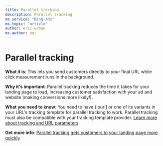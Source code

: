 ```yaml
---
title: Parallel tracking
description: Parallel tracking
ms.service: "Bing-Ads"
ms.topic: "article"
author: eric-urban
ms.author: eur
---
```


# Parallel tracking

**What it is**: This lets you send customers directly to your final URL while click measurement runs in the background.

**Why it's important**: Parallel tracking reduces the time it takes for your landing page to load, increasing customer satisfaction with your ad and website (making conversions more likely!).

**What you need to know**: You need to have {lpurl] or one of its variants in your URL's tracking template for parallel tracking to work. Parallel tracking must also be compatible with your tracking template provider. [Learn more about tracking and URL parameters](../hlp_BA_CONC_UpgradeURL_URLParameters.md)

**Get more info**: [Parallel tracking gets customers to your landing page more quickly](../hlp_BA_CONC_ParallelTracking.md)


